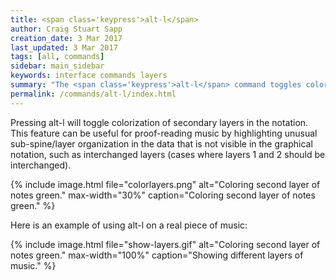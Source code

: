 ```yaml
---
title: <span class='keypress'>alt-l</span>
author: Craig Stuart Sapp
creation_date: 3 Mar 2017
last_updated: 3 Mar 2017
tags: [all, commands]
sidebar: main_sidebar
keywords: interface commands layers
summary: "The <span class='keypress'>alt-l</span> command toggles coloring of secondary layers in the graphic notation."
permalink: /commands/alt-l/index.html
---
```


Pressing <span class="keypress">alt-l</span> will toggle colorization
of secondary layers in the notation.  This feature can be useful
for proof-reading music by highlighting unusual sub-spine/layer
organization in the data that is not visible in the graphical
notation, such as interchanged layers (cases where layers 1 and 2 should
be interchanged).


{% include image.html
	file="colorlayers.png"
	alt="Coloring second layer of notes green."
	max-width="30%"
	caption="Coloring second layer of notes green."
%}


Here is an example of using <span class="keypress">alt-l</span> on a real 
piece of music:

{% include image.html
	file="show-layers.gif"
	alt="Coloring second layer of notes green."
	max-width="100%"
	caption="Showing different layers of music."
%}



